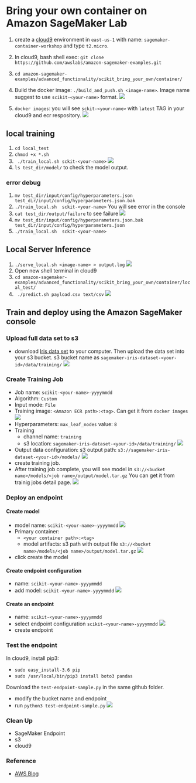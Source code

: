 # Bring your own container on Amazon SageMaker Lab

1. create a [cloud9](https://console.aws.amazon.com/cloud9/home?region=us-east-1) environment in `east-us-1` with name: `sagemaker-container-workshop` and type `t2.micro`.

1. In cloud9, bash shell exec:
`git clone https://github.com/awslabs/amazon-sagemaker-examples.git`

1. `cd amazon-sagemaker-examples/advanced_functionality/scikit_bring_your_own/container/`
2. Build the docker image: `./build_and_push.sh <image-name>`. Image name suggest to use `scikit-<your-name>` format.
	![](images/01-cloud9.png)

3. `docker images`: you will see `sckit-<your-name>` with `latest` TAG in your cloud9 and ecr respository.
	![](images/02-cloud9.png)

## local training
1. `cd local_test`
2. `chmod +x *.sh`
3. ` ./train_local.sh sckit-<your-name>`
   	![](images/03-cloud9.png)
4. `ls test_dir/model/` to check the model output.

### error debug
1. `mv test_dir/input/config/hyperparameters.json test_dir/input/config/hyperparameters.json.bak`
2. `./train_local.sh  sckit-<your-name>` You will see error in the console
3. `cat test_dir/output/failure` to see failure
   ![](images/04-cloud9.png)
4. `mv test_dir/input/config/hyperparameters.json.bak test_dir/input/config/hyperparameters.json`
5. `./train_local.sh  sckit-<your-name>`

## Local Server Inference
1. `./serve_local.sh <image-name> > output.log`
    ![](images/05-cloud9.png)
2. Open new shell terminal in cloud9
3. `cd amazon-sagemaker-examples/advanced_functionality/scikit_bring_your_own/container/local_test/`
4. ` ./predict.sh payload.csv text/csv`
    ![](images/06-cloud9.png)

## Train and deploy using the Amazon SageMaker console

### Upload full data set to s3

* download [Iris data set](https://raw.githubusercontent.com/awslabs/amazon-sagemaker-examples/master/advanced_functionality/scikit_bring_your_own/data/iris.csv) to your computer. Then upload the data set into your s3 bucket. s3 bucket name as `sagemaker-iris-dataset-<your-id>/data/training/`
	![](images/01-s3.png)


### Create Training Job
* Job name: `scikit-<your-name>-yyyymmdd`
* Algorithm: `Custom`
* Input mode: `File`
* Training image: `<Amazon ECR path>:<tag>`. Can get it from `docker images`
	![](images/07-cloud9.png)
* Hyperparameters: `max_leaf_nodes` value: `8`
* Training
	* channel name: `training`
	* s3 location: `sagemaker-iris-dataset-<your-id>/data/training/`
	![](images/08-SageMaker.png)
* Output data configuration: s3 output path: `s3://sagemaker-iris-dataset-<your-id>/models/`
	![](images/09-SageMaker.png)
* create training job.
* After training job complete, you will see model in `s3://<bucket name>/models/<job name>/output/model.tar.gz` You can get it from trainig jobs detail page.
	![](images/10-SageMaker.png)

### Deploy an endpoint
#### Create model 
* model name: `scikit-<your-name>-yyyymmdd`
	![](images/11-SageMaker.png)
* Primary container: 
	* `<your container path>:<tag>`
	* model artifacts: s3 path with output file `s3://<bucket name>/models/<job name>/output/model.tar.gz`
	![](images/12-SageMaker.png)
* click create the model

#### Create endpoint configuration
* name: `scikit-<your-name>-yyyymmdd`
* add model: `scikit-<your-name>-yyyymmdd`
	![](images/13-SageMaker.png)

#### Create an endpoint
* name: `scikit-<your-name>-yyyymmdd`
* select endpoint configuration `scikit-<your-name>-yyyymmdd`
	![](images/14-SageMaker.png)
* create endpoint

### Test the endpoint
In cloud9, install pip3:

* `sudo easy_install-3.6 pip`
* `sudo /usr/local/bin/pip3 install boto3 pandas`

Download the `test-endpoint-sample.py` in the same github folder.

* modify the bucket name and endpoint
* run `python3 test-endpoint-sample.py`
	![](images/15-SageMaker.png)

### Clean Up
* SageMaker Endpoint
* s3
* cloud9

### Reference
* [AWS Blog](https://aws.amazon.com/blogs/machine-learning/train-and-host-scikit-learn-models-in-amazon-sagemaker-by-building-a-scikit-docker-container/)